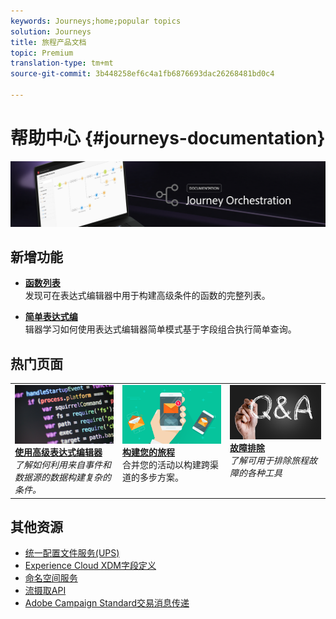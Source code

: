 ```yaml
---
keywords: Journeys;home;popular topics
solution: Journeys
title: 旅程产品文档
topic: Premium
translation-type: tm+mt
source-git-commit: 3b448258ef6c4a1fb6876693dac26268481bd0c4

---
```



# 帮助中心 {#journeys-documentation}

![](using/assets/bannerjourney.png)

## 新增功能

* **[函数列表](using/expression/functions.md)**<br/>发现可在表达式编辑器中用于构建高级条件的函数的完整列表。

* **[简单表达式编](using/building-journeys/about-orchestration-activities.md)**<br/>辑器学习如何使用表达式编辑器简单模式基于字段组合执行简单查询。

## 热门页面

<table>
<tr>
  <td valign="top">
    <a href="using/expression/expressionadvanced.md">
      <img alt="条件" src="using/assets/do-not-localize/dev.png"/>
    </a>
    <div>
    <a href="using/expression/expressionadvanced.md"><strong>使用高级表达式编辑器</strong></a>
    </div>
    <em>了解如何利用来自事件和数据源的数据构建复杂的条件。 </em>
    <br>
  </td>
  <td valign="top">
    <a href="using/building-journeys/journey.md">
      <img alt="构建" src="using/assets/do-not-localize/design.png"/>
    </a>
    <div>
    <a href="using/building-journeys/journey.md"><strong>构建您的旅程</strong></a>
    </div>
    <em></em>合并您的活动以构建跨渠道的多步方案。
    <br>
  </td>
  <td valign="top">
        <a href="using/about/troubleshooting.md">
       <img alt="开发人员" src="using/assets/do-not-localize/FAQ.png" />
       </a>
    <div>
    <a href="using/about/troubleshooting.md"><strong>故障排除</strong></a>
    </div>
     <em>了解可用于排除旅程故障的各种工具</em><br>
  </td>
</tr>
</table>

## 其他资源

* [统一配置文件服务(UPS)](https://www.adobe.io/apis/cloudplatform/dataservices/profile-identity-segmentation/profile-identity-segmentation-services.html#!api-specification/markdown/narrative/technical_overview/unified_profile_architectural_overview/unified_profile_architectural_overview.md)
* [Experience Cloud XDM字段定义](https://www.adobe.io/apis/cloudplatform/dataservices/xdm.html)
* [命名空间服务](https://www.adobe.io/apis/cloudplatform/dataservices/profile-identity-segmentation/profile-identity-segmentation-services.html#!api-specification/markdown/narrative/technical_overview/identity_namespace_overview/identity_namespace_overview.md)
* [流摄取API](https://www.adobe.io/apis/cloudplatform/dataservices/data-ingestion/data-ingestion-services.html#!api-specification/markdown/narrative/technical_overview/streaming_ingest/getting_started_with_platform_streaming_ingestion.md)
* [Adobe Campaign Standard交易消息传递](https://docs.adobe.com/content/help/en/campaign-standard/using/communication-channels/transactional-messaging/about-transactional-messaging.html)
